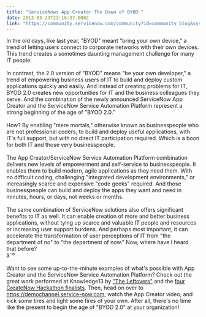 ```yaml
---
title: "ServiceNows App Creator The Dawn of BYOD "
date: 2013-05-23T23:18:37.000Z
link: "https://community.servicenow.com/community?id=community_blog&sys_id=74ad62a9dbd0dbc01dcaf3231f961938"
---
```

<p>In the old days, like last year, "BYOD" meant "bring your own device," a trend of letting users connect to corporate networks with their own devices. This trend creates a sometimes daunting management challenge for many IT people.<br/><br/>In contrast, the 2.0 version of "BYOD" means "be your own developer," a trend of empowering business users of IT to build and deploy custom applications quickly and easily. And instead of creating problems for IT, BYOD 2.0 creates new opportunities for IT and the business colleagues they serve. And the combination of the newly announced ServiceNow App Creator and the ServiceNow Service Automation Platform represent a strong beginning of the age of "BYOD 2.0."<br/><br/>How? By enabling "mere mortals," otherwise known as businesspeople who are not professional coders, to build and deploy useful applications, with IT's full support, but with no direct IT participation required. Which is a boon for both IT and those very businesspeople. <br/><br/>The App Creator/ServiceNow Service Automation Platform combination delivers new levels of empowerment and self-service to businesspeople. It enables them to build modern, agile applications as they need them. With no difficult coding, challenging "integrated development environments," or increasingly scarce and expensive "code geeks" required. And those businesspeople can build and deploy the apps they want and need in minutes, hours, or days, not weeks or months.<br/><br/>The same combination of ServiceNow solutions also offers significant benefits to IT as well. It can enable creation of more and better business applications, without tying up scarce and valuable IT people and resources or increasing user support burdens. And perhaps most important, it can accelerate the transformation of user perceptions of IT from "the department of no" to "the department of now." Now, where have I heard that before?<br/>â˜º<br/><br/>Want to see some up-to-the-minute examples of what's possible with App Creator and the ServiceNow Service Automation Platform? Check out the great work performed at Knowledge13 by <a title="k-external-small" class="jive-link-external-small" href="http://community.servicenow.com/blog/keeshenniphof/createnow-hackathon-meet-leftovers" rel="nofollow" target="_blank">"The Leftovers"</a> and the <a title="k-external-small" class="jive-link-external-small" href="http://community.servicenow.com/blog/allanleinwand/createnow-hackathon-we-have-4-finalists" rel="nofollow" target="_blank">four CreateNow Hackathon finalists</a><span>. Then, head on over to </span><a title="k-external-small" class="jive-link-external-small" href="https://demochannel.service-now.com" rel="nofollow" target="_blank">https://demochannel.service-now.com</a><span>, watch the App Creator video, and kick some tires and light some fires of your own. After all, there's no time like the present to begin the age of "BYOD 2.0" at your organization!</span></p>